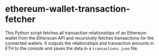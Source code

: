 # ethereum-wallet-transaction-fetcher
This Python script fetches all transaction relationships of an Ethereum wallet from the Etherscan API and recursively fetches transactions for the connected wallets. It outputs the relationships and transaction amounts in ETH to the console and saves the data in a `transactions.json` file.
